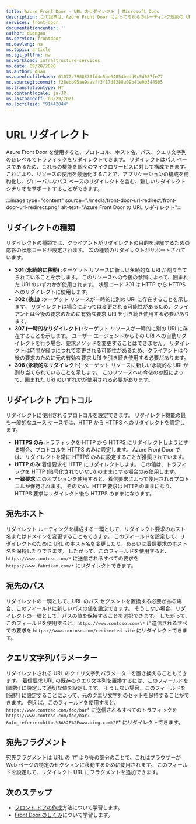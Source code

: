 ```yaml
---
title: Azure Front Door - URL のリダイレクト | Microsoft Docs
description: この記事は、Azure Front Door によってそれらのルーティング規則の URL リダイレクトがサポートされるしくみについて理解するのに役立ちます。
services: front-door
documentationcenter: ''
author: duongau
ms.service: frontdoor
ms.devlang: na
ms.topic: article
ms.tgt_pltfrm: na
ms.workload: infrastructure-services
ms.date: 09/28/2020
ms.author: duau
ms.openlocfilehash: 61077c7900530fd4c5be64054bedd9c5d087fe77
ms.sourcegitcommit: f28ebb95ae9aaaff3f87d8388a09b41e0b3445b5
ms.translationtype: HT
ms.contentlocale: ja-JP
ms.lasthandoff: 03/29/2021
ms.locfileid: "91442044"
---
```

# <a name="url-redirect"></a>URL リダイレクト
Azure Front Door を使用すると、プロトコル、ホスト名、パス、クエリ文字列の各レベルでトラフィックをリダイレクトできます。 リダイレクトはパス ベースであるため、これらの機能を個々のマイクロサービスに対して構成できます。 これにより、リソースの使用を最適化することで、アプリケーションの構成を簡約化し、グローバルなパス ベースのリダイレクトを含む、新しいリダイレクト シナリオをサポートすることができます。
</br>

:::image type="content" source="./media/front-door-url-redirect/front-door-url-redirect.png" alt-text="Azure Front Door の URL リダイレクト":::

## <a name="redirection-types"></a>リダイレクトの種類
リダイレクトの種類では、クライアントがリダイレクトの目的を理解するための応答の状態コードが設定されます。 次の種類のリダイレクトがサポートされています。

- **301 (永続的に移動)** :ターゲット リソースに新しい永続的な URI が割り当てられていることを示します。 このリソースへの今後の参照によって、囲まれた URI のいずれかが使用されます。 状態コード 301 は HTTP から HTTPS へのリダイレクトに使用します。 
- **302 (検出)** :ターゲット リソースが一時的に別の URI に存在することを示します。 リダイレクトは場合によっては変更される可能性があるため、クライアントは今後の要求のために有効な要求 URI を引き続き使用する必要があります。
- **307 (一時的なリダイレクト)** :ターゲット リソースが一時的に別の URI に存在することを示します。 ユーザー エージェントからその URI への自動リダイレクトを行う場合、要求メソッドを変更することはできません。 リダイレクトは時間が経つにつれて変更される可能性があるため、クライアントは今後の要求のために元の有効な要求 URI を引き続き使用する必要があります。
- **308 (永続的なリダイレクト)** :ターゲット リソースに新しい永続的な URI が割り当てられていることを示します。 このリソースへの今後の参照によって、囲まれた URI のいずれかが使用される必要があります。

## <a name="redirection-protocol"></a>リダイレクト プロトコル
リダイレクトに使用されるプロトコルを設定できます。 リダイレクト機能の最も一般的なユース ケースでは、HTTP から HTTPS へのリダイレクトを設定します。

- **HTTPS のみ**:トラフィックを HTTP から HTTPS にリダイレクトしようとする場合、プロトコルを HTTPS のみに設定します。 Azure Front Door では、リダイレクトを常に HTTPS のみに設定することが推奨されています。
- **HTTP のみ**:着信要求を HTTP にリダイレクトします。 この値は、トラフィックを HTTP (暗号化されていない) のままにする場合のみ使用します。
- **一致要求**:このオプションを使用すると、着信要求によって使用されるプロトコルが保持されます。 そのため、HTTP 要求は HTTP のままになり、HTTPS 要求はリダイレクト後も HTTPS のままになります。

## <a name="destination-host"></a>宛先ホスト
リダイレクト ルーティングを構成する一環として、リダイレクト要求のホスト名またはドメインを変更することもできます。 このフィールドを設定して、リダイレクトのために URL のホスト名を変更したり、あるいは着信要求のホスト名を保持したりできます。 したがって、このフィールドを使用すると、`https://www.contoso.com/*` に送信されるすべての要求を `https://www.fabrikam.com/*` にリダイレクトできます。

## <a name="destination-path"></a>宛先のパス
リダイレクトの一環として、URL のパス セグメントを置換する必要がある場合、このフィールドに新しいパスの値を設定できます。 そうしない場合、リダイレクトの一環として、パスの値を保持することを選択できます。 したがって、このフィールドを使用すると、`https://www.contoso.com/\*` に送信されるすべての要求を `https://www.contoso.com/redirected-site` にリダイレクトできます。

## <a name="query-string-parameters"></a>クエリ文字列パラメーター
リダイレクトされる URL のクエリ文字列パラメーターを置き換えることもできます。 着信要求 URL の既存のクエリ文字列を置換するには、このフィールドを [置換] に設定して適切な値を設定します。 そうしない場合、このフィールドを [保持] に設定することによって、元のクエリ文字列のセットを保持することができます。 例えば、このフィールドを使用すると、`https://www.contoso.com/foo/bar`* に送信されるすべてのトラフィックを `https://www.contoso.com/foo/bar?&utm_referrer=https%3A%2F%2Fwww.bing.com%2F`* にリダイレクトできます。 

## <a name="destination-fragment"></a>宛先フラグメント
宛先フラグメントは URL の '#' より後の部分のことで、これはブラウザーが Web ページの特定のセクションに移動するために使用されます。 このフィールドを設定して、リダイレクト URL にフラグメントを追加できます。

## <a name="next-steps"></a>次のステップ

- [フロント ドアの作成](quickstart-create-front-door.md)方法について学習します。
- [Front Door のしくみ](front-door-routing-architecture.md)について学習します。
